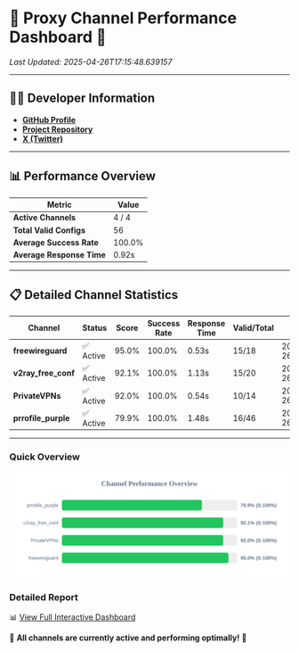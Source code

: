 # 🌟 Proxy Channel Performance Dashboard 🌟

_Last Updated: 2025-04-26T17:15:48.639157_

---

## 👩‍💻 Developer Information

- **[GitHub Profile](https://github.com/4n0nymou3)**  
- **[Project Repository](https://github.com/4n0nymou3/multi-proxy-config-fetcher)**  
- **[X (Twitter)](https://x.com/4n0nymou3)**  

---

## 📊 Performance Overview

| Metric                | Value       |
|-----------------------|-------------|
| **Active Channels**   | 4 / 4       |
| **Total Valid Configs** | 56          |
| **Average Success Rate** | 100.0%      |
| **Average Response Time** | 0.92s       |

---

## 📋 Detailed Channel Statistics

| Channel          | Status     | Score  | Success Rate | Response Time | Valid/Total | Last Success               |
|------------------|------------|--------|--------------|---------------|-------------|----------------------------|
| **freewireguard**  | ✅ Active  | 95.0%  | 100.0% | 0.53s         | 15/18       | 2025-04-26T17:15:48.637475 |
| **v2ray_free_conf**  | ✅ Active  | 92.1%  | 100.0% | 1.13s         | 15/20       | 2025-04-26T17:15:47.504566 |
| **PrivateVPNs**  | ✅ Active  | 92.0%  | 100.0% | 0.54s         | 10/14       | 2025-04-26T17:15:48.084412 |
| **prrofile_purple**  | ✅ Active  | 79.9%  | 100.0% | 1.48s         | 16/46       | 2025-04-26T17:15:46.285455 |

---

### Quick Overview
<div align="center">
  <a href="https://raw.githubusercontent.com/nullluser/NullRepo/refs/heads/main/assets/channel_stats_chart.svg">
    <img src="https://raw.githubusercontent.com/nullluser/NullRepo/refs/heads/main/assets/channel_stats_chart.svg" alt="Source Performance Statistics" width="800">
  </a>
</div>

### Detailed Report
📊 [View Full Interactive Dashboard](https://htmlpreview.github.io/?https://github.com/nullluser/NullRepo/blob/main/assets/performance_report.html)

🎉 **All channels are currently active and performing optimally!** 🎉
